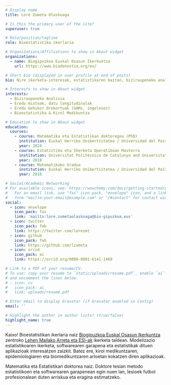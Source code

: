 ```yaml
---
# Display name
title: Lore Zumeta Olaskoaga

# Is this the primary user of the site?
superuser: true

# Role/position/tagline
role: Bioestatistika ikerlaria

# Organizations/Affiliations to show in About widget
organizations:
  - name: Biogipuzkoa Euskal Osasun Ikerkuntza
    url: https://www.biodonostia.org/eu/

# Short bio (displayed in user profile at end of posts)
bio: Nire ikerketa-interesak, estatistikaren baitan, biziraupeneko analisia, eredu mixtoak eta GAM ereduak dira.

# Interests to show in About widget
interests:
  - Biziraupeneko Analisia
  - Eredu mixtoak, datu longitudinalak
  - Eredu Gehikor Orokortuak (GAMs, ingelesez)
  - Bioestatistika & Kirol Medikuntza 

# Education to show in About widget
education:
  courses:
    - course: Matematika eta Estatistikan doktoregoa (PhD)
      institution: Euskal Herriko Unibertsitatea / Universidad del País Vasco (UPV/EHU)
      year: 2024
    - course: Estatistika eta Ikerketa Operatiboan Masterra
      institution: Universitat Politècnica de Catalunya and Universitat de Barcelona (UPC and UB)
      year: 2018
    - course: Matematikako Gradua
      institution: Euskal Herriko Unibertsitatea / Universidad del País Vasco (UPV/EHU) 
      year: 2016

# Social/Academic Networking
# For available icons, see: https://wowchemy.com/docs/getting-started/page-builder/#icons
#   For an email link, use "fas" icon pack, "envelope" icon, and a link in the
#   form "mailto:your-email@example.com" or "/#contact" for contact widget.
social:
  - icon: envelope
    icon_pack: fas
    link: 'mailto:lore.zumetaolaskoaga@bio-gipuzkoa.eus'
  - icon: twitter
    icon_pack: fab
    link: https://twitter.com/lorezmt
  - icon: github
    icon_pack: fab
    link: https://github.com/lzumeta
  - icon: orcid
    icon_pack: ai
    link: https://orcid.org/0000-0001-6141-1469

# Link to a PDF of your resume/CV.
# To use: copy your resume to `static/uploads/resume.pdf`, enable `ai` icons in `params.toml`,
# and uncomment the lines below.
# - icon: cv
#   icon_pack: ai
#   link: uploads/resume.pdf

# Enter email to display Gravatar (if Gravatar enabled in Config)
email: ''

# Highlight the author in author lists? (true/false)
highlight_name: true
---
```


Kaixo! Bioestatistikan ikerlaria naiz [Biogipuzkoa Euskal Osasun Ikerkuntza](https://www.biodonostia.org/eu/) zentroko [Lehen Mailako Arreta eta ESI-ak](https://www.biodonostia.org/eu/areas_investigacion/epidemiologia-eta-osasun-publikoaren/lehen-mailako-arreta/) ikerketa taldean. Modelizazio estatistikoaren ikerketa, softwarearen garapena eta estatistikak dituen aplikazioak interesatzen zaizkit. Batez ere, kirol medikuntzaren, epidemiologiaren eta biomedikuntzaren arloetan kokatzen diren aplikazioak.

Matematika eta Estatistikan doktorea naiz. Doktore tesian metodo estatistikoen eta softwarearen garapenean egin nuen lan, lesioek futbol profesionalean duten arriskua eta eragina estimatzeko.


[comment]: <> ({{< icon name="download" pack="fas" >}} Download my {{< staticref "uploads/demo_resume.pdf" "newtab" >}}resumé{{< /staticref >}}.)
